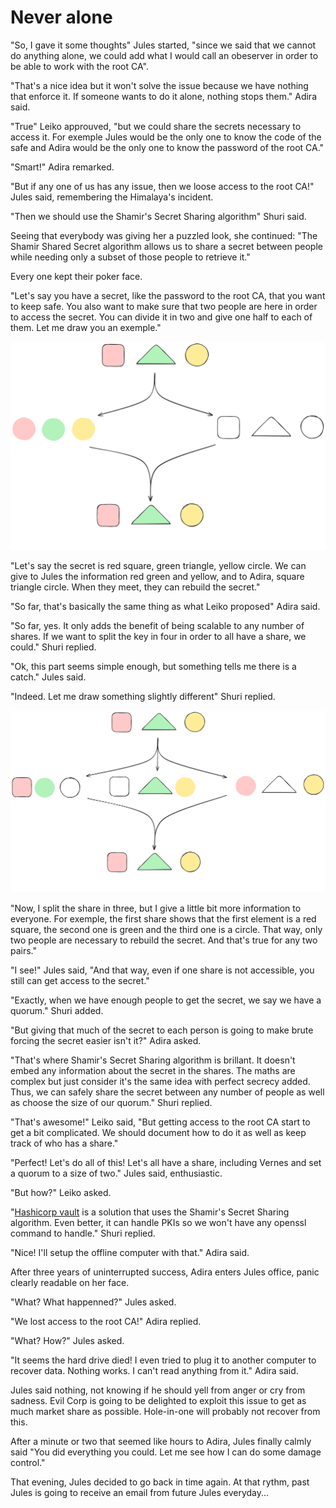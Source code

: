 # Never alone

"So, I gave it some thoughts" Jules started, "since we said that we cannot do anything alone, we could add what I would call an obeserver in order to be able to work with the root CA".

"That's a nice idea but it won't solve the issue because we have nothing that enforce it. If someone wants to do it alone, nothing stops them." Adira said.

"True" Leiko approuved, "but we could share the secrets necessary to access it. For exemple Jules would be the only one to know the code of the safe and Adira would be the only one to know the password of the root CA."

"Smart!" Adira remarked.

"But if any one of us has any issue, then we loose access to the root CA!" Jules said, remembering the Himalaya's incident.

"Then we should use the Shamir's Secret Sharing algorithm" Shuri said.

Seeing that everybody was giving her a puzzled look, she continued: "The Shamir Shared Secret algorithm allows us to share a secret between people while needing only a subset of those people to retrieve it."

Every one kept their poker face.

"Let's say you have a secret, like the password to the root CA, that you want to keep safe. You also want to make sure that two people are here in order to access the secret. You can divide it in two and give one half to each of them. Let me draw you an exemple."

![Splitting a secret](./secret_split.png)

"Let's say the secret is red square, green triangle, yellow circle. We can give to Jules the information red green and yellow, and to Adira, square triangle circle. When they meet, they can rebuild the secret."

"So far, that's basically the same thing as what Leiko proposed" Adira said.

"So far, yes. It only adds the benefit of being scalable to any number of shares. If we want to split the key in four in order to all have a share, we could." Shuri replied.

"Ok, this part seems simple enough, but something tells me there is a catch." Jules said.

"Indeed. Let me draw something slightly different" Shuri replied.

![Splitting a secret needing a consortium](./simple_shamir_split.png)

"Now, I split the share in three, but I give a little bit more information to everyone. For exemple, the first share shows that the first element is a red square, the second one is green and the third one is a circle. That way, only two people are necessary to rebuild the secret. And that's true for any two pairs."

"I see!" Jules said, "And that way, even if one share is not accessible, you still can get access to the secret."

"Exactly, when we have enough people to get the secret, we say we have a quorum." Shuri added.

"But giving that much of the secret to each person is going to make brute forcing the secret easier isn't it?" Adira asked.

"That's where Shamir's Secret Sharing algorithm is brillant. It doesn't embed any information about the secret in the shares. The maths are complex but just consider it's the same idea with perfect secrecy added. Thus, we can safely share the secret between any number of people as well as choose the size of our quorum." Shuri replied.

"That's awesome!" Leiko said, "But getting access to the root CA start to get a bit complicated. We should document how to do it as well as keep track of who has a share."

"Perfect! Let's do all of this! Let's all have a share, including Vernes and set a quorum to a size of two." Jules said, enthusiastic.

"But how?" Leiko asked.

"[Hashicorp vault](https://www.hashicorp.com/en/products/vault) is a solution that uses the Shamir's Secret Sharing algorithm. Even better, it can handle PKIs so we won't have any openssl command to handle." Shuri replied.

"Nice! I'll setup the offline computer with that." Adira said.

After three years of uninterrupted success, Adira enters Jules office, panic clearly readable on her face.

"What? What happenned?" Jules asked.

"We lost access to the root CA!" Adira replied.

"What? How?" Jules asked.

"It seems the hard drive died! I even tried to plug it to another computer to recover data. Nothing works. I can't read anything from it." Adira said.

Jules said nothing, not knowing if he should yell from anger or cry from sadness. Evil Corp is going to be delighted to exploit this issue to get as much market share as possible. Hole-in-one will probably not recover from this.

After a minute or two that seemed like hours to Adira, Jules finally calmly said "You did everything you could. Let me see how I can do some damage control."

That evening, Jules decided to go back in time again. At that rythm, past Jules is going to receive an email from future Jules everyday...

